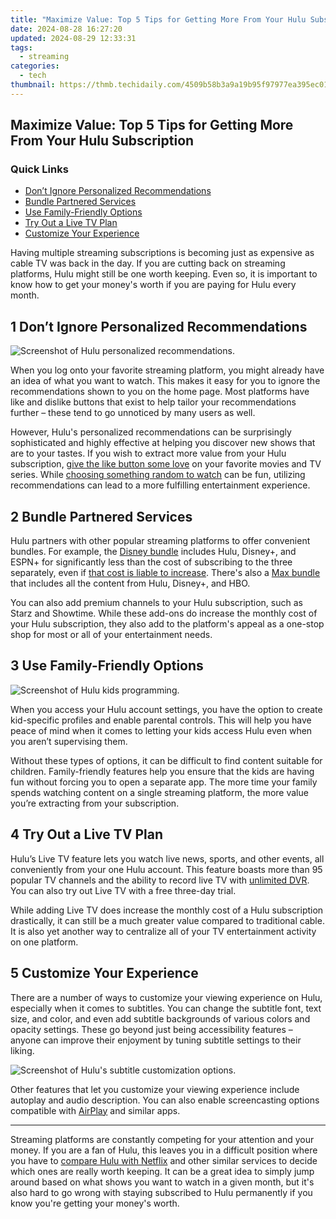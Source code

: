 ```yaml
---
title: "Maximize Value: Top 5 Tips for Getting More From Your Hulu Subscription"
date: 2024-08-28 16:27:20
updated: 2024-08-29 12:33:31
tags:
  - streaming
categories:
  - tech
thumbnail: https://thmb.techidaily.com/4509b58b3a9a19b95f97977ea395ec0191792aea55bdaf18f72a70f3772092da.jpg
---
```


## Maximize Value: Top 5 Tips for Getting More From Your Hulu Subscription

### Quick Links

* [Don’t Ignore Personalized Recommendations](https://screen-activity-recording.techidaily.com/new-securing-sims-legacy-proven-strategies-for-documenting-virtual-escapades/)
* [Bundle Partnered Services](https://article-helps.techidaily.com/new-2024-approved-viewfinder-verdicts-summary/)
* [Use Family-Friendly Options](https://iphone-unlock.techidaily.com/how-to-unlock-iphone-15-pro-max-without-passcode-or-face-id-drfone-by-drfone-ios/)
* [Try Out a Live TV Plan](https://ios-unlock.techidaily.com/4-ways-to-unlock-apple-iphone-15-pro-to-use-usb-accessories-without-passcode-by-drfone-ios/)
* [Customize Your Experience](https://facebook-video-files.techidaily.com/updated-audience-friendly-techniques-for-monitoring-facebook-live/)

 Having multiple streaming subscriptions is becoming just as expensive as cable TV was back in the day. If you are cutting back on streaming platforms, Hulu might still be one worth keeping. Even so, it is important to know how to get your money's worth if you are paying for Hulu every month.

## 1  Don’t Ignore Personalized Recommendations 

![Screenshot of Hulu personalized recommendations.](https://static1.howtogeekimages.com/wordpress/wp-content/uploads/2024/08/screenshot-of-hulu-personalized-recommendations.png) 

 When you log onto your favorite streaming platform, you might already have an idea of what you want to watch. This makes it easy for you to ignore the recommendations shown to you on the home page. Most platforms have like and dislike buttons that exist to help tailor your recommendations further – these tend to go unnoticed by many users as well.

 However, Hulu's personalized recommendations can be surprisingly sophisticated and highly effective at helping you discover new shows that are to your tastes. If you wish to extract more value from your Hulu subscription, [give the like button some love](https://review-topics.techidaily.com/how-to-upgrade-iphone-12-pro-max-without-data-loss-drfone-by-drfone-ios-system-repair-ios-system-repair/) on your favorite movies and TV series. While [choosing something random to watch](https://digital-screen-recording.techidaily.com/updated-2024-approved-effortless-gameplay-recordings-for-your-xbox-console/) can be fun, utilizing recommendations can lead to a more fulfilling entertainment experience.

## 2  Bundle Partnered Services 

 Hulu partners with other popular streaming platforms to offer convenient bundles. For example, the [Disney bundle](https://disneyplus.bn5x.net/c/156932/564546/9358?subId1=UUhtgUeUpU2004795&subId2=ehtg&u=https%3A%2F%2Fwww.hulu.com%2Fhulu-disney-espn-bundle-offer%3Ftab%3Dhulu) includes Hulu, Disney+, and ESPN+ for significantly less than the cost of subscribing to the three separately, even if [that cost is liable to increase](https://fox-glue.techidaily.com/essential-links-purchasing-youtube-tones-online-for-2024/). There's also a [Max bundle](https://disneyplus.bn5x.net/c/156932/564546/9358?subId1=UUhtgUeUpU2004795&subId2=ehtg&u=https%3A%2F%2Fwww.hulu.com%2Fdisney-hulu-max-bundle) that includes all the content from Hulu, Disney+, and HBO.

 You can also add premium channels to your Hulu subscription, such as Starz and Showtime. While these add-ons do increase the monthly cost of your Hulu subscription, they also add to the platform's appeal as a one-stop shop for most or all of your entertainment needs.

## 3  Use Family-Friendly Options 

![Screenshot of Hulu kids programming.](https://static1.howtogeekimages.com/wordpress/wp-content/uploads/2024/08/screenshot-of-hulu-kids-programming.png) 

 When you access your Hulu account settings, you have the option to create kid-specific profiles and enable parental controls. This will help you have peace of mind when it comes to letting your kids access Hulu even when you aren’t supervising them.

 Without these types of options, it can be difficult to find content suitable for children. Family-friendly features help you ensure that the kids are having fun without forcing you to open a separate app. The more time your family spends watching content on a single streaming platform, the more value you’re extracting from your subscription.

## 4  Try Out a Live TV Plan 

 Hulu’s Live TV feature lets you watch live news, sports, and other events, all conveniently from your one Hulu account. This feature boasts more than 95 popular TV channels and the ability to record live TV with [unlimited DVR](https://win-howtos.techidaily.com/valorant-perpetual-boot-loop-heres-how-to-resolve-it/). You can also try out Live TV with a free three-day trial.

 While adding Live TV does increase the monthly cost of a Hulu subscription drastically, it can still be a much greater value compared to traditional cable. It is also yet another way to centralize all of your TV entertainment activity on one platform.

## 5  Customize Your Experience 

 There are a number of ways to customize your viewing experience on Hulu, especially when it comes to subtitles. You can change the subtitle font, text size, and color, and even add subtitle backgrounds of various colors and opacity settings. These go beyond just being accessibility features – anyone can improve their enjoyment by tuning subtitle settings to their liking.

![Screenshot of Hulu's subtitle customization options.](https://static1.howtogeekimages.com/wordpress/wp-content/uploads/2024/08/screenshot-of-hulu-s-subtitle-customization-options.png) 

 Other features that let you customize your viewing experience include autoplay and audio description. You can also enable screencasting options compatible with [AirPlay](https://screen-mirroring-recording.techidaily.com/updated-2024-approved-record-and-share-every-victory-in-obs/) and similar apps.

---

 Streaming platforms are constantly competing for your attention and your money. If you are a fan of Hulu, this leaves you in a difficult position where you have to [compare Hulu with Netflix](https://youtube-web.techidaily.com/ed-in-2024-how-to-create-a-channel-that-dominates-the-business-world/) and other similar services to decide which ones are really worth keeping. It can be a great idea to simply jump around based on what shows you want to watch in a given month, but it's also hard to go wrong with staying subscribed to Hulu permanently if you know you're getting your money's worth.

<ins class="adsbygoogle"
     style="display:block"
     data-ad-format="autorelaxed"
     data-ad-client="ca-pub-7571918770474297"
     data-ad-slot="1223367746"></ins>



<ins class="adsbygoogle"
     style="display:block"
     data-ad-client="ca-pub-7571918770474297"
     data-ad-slot="8358498916"
     data-ad-format="auto"
     data-full-width-responsive="true"></ins>
